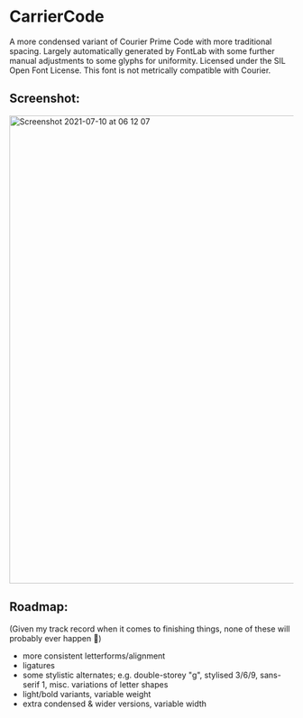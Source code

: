 # CarrierCode
A more condensed variant of Courier Prime Code with more traditional spacing. Largely automatically generated by FontLab with some further manual adjustments to some glyphs for uniformity. Licensed under the SIL Open Font License. This font is not metrically compatible with Courier.

## Screenshot:
<img width="831" alt="Screenshot 2021-07-10 at 06 12 07" src="https://user-images.githubusercontent.com/13824526/125151280-c3dd8600-e145-11eb-8192-54c013c343a3.png">

## Roadmap:
(Given my track record when it comes to finishing things, none of these will probably ever happen 🙂)
- more consistent letterforms/alignment
- ligatures
- some stylistic alternates; e.g. double-storey "g", stylised 3/6/9, sans-serif 1, misc. variations of letter shapes
- light/bold variants, variable weight
- extra condensed & wider versions, variable width
